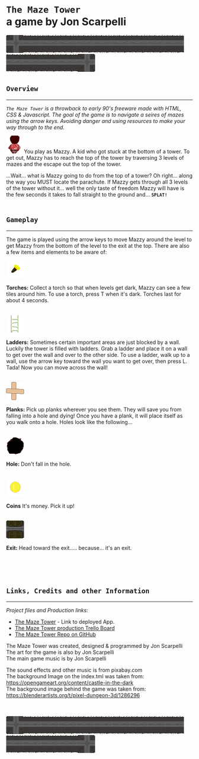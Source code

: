 # **`The Maze Tower`** <Br>a game by Jon Scarpelli

![](pics/wall-cross.png)![](pics/wall-hor.png)![](pics/wall-hor.png)![](pics/wall-hor.png)![](pics/wall-hor.png)![](pics/wall-hor.png)![](pics/wall-hor.png)![](pics/wall-hor.png)![](pics/wall-hor.png)![](pics/wall-hor.png)![](pics/wall-hor.png)![](pics/wall-hor.png)![](pics/wall-hor.png)![](pics/wall-hor.png)![](pics/wall-cross.png)
<br>

## **`Overview`**

---

_`The Maze Tower` is a throwback to early 90's freeware made with HTML, CSS & Javascript. The goal of the game is to navigate a seires of mazes using the arrow keys. Avoiding danger and using resources to make your way through to the end._

![](pics/mazzy.png)You play as Mazzy. A kid who got stuck at the bottom of a tower. To get out, Mazzy has to reach the top of the tower by traversing 3 levels of mazes and the escape out the top of the tower.

...Wait... what is Mazzy going to do from the top of a tower? Oh right... along the way you MUST locate the parachute. If Mazzy gets through all 3 levels of the tower without it... well the only taste of freedom Mazzy will have is the few seconds it takes to fall straight to the ground and... **`SPLAT!`**
<br><br>

## **`Gameplay`**

---

The game is played using the arrow keys to move Mazzy around the level to get Mazzy from the bottom of the level to the exit at the top. There are also a few items and elements to be aware of:

![torch](pics/torch1.png)

**Torches:** Collect a torch so that when levels get dark, Mazzy can see a few tiles around him. To use a torch, press T when it's dark. Torches last for about 4 seconds.
<br><br>

![ladder](pics/ladder.png)

**Ladders:** Sometimes certain important areas are just blocked by a wall. Luckily the tower is filled with ladders. Grab a ladder and place it on a wall to get over the wall and over to the other side. To use a ladder, walk up to a wall, use the arrow key toward the wall you want to get over, then press L. Tada! Now you can move across the wall!
<br><br>

![planks](pics/planks.png)

**Planks:** Pick up planks wherever you see them. They will save you from falling into a hole and dying! Once you have a plank, it will place itself as you walk onto a hole. Holes look like the following...
<br><br>

![hole](pics/hole.png)

**Hole:** Don't fall in the hole.
<br><br>

![coins](pics/coin3.gif)

**Coins** It's money. Pick it up!
<br><br>

![Exit](pics/exithor.png)

**Exit:** Head toward the exit..... because... it's an exit.

<br><br><br>

## **`Links, Credits and other Information`**

---

_Project files and Production links:_

- [The Maze Tower](https://the-maze-tower.surge.sh/) - Link to deployed App.
- [The Maze Tower production Trello Board](https://trello.com/b/rfFDmLX2/js-maze-walker)
- [The Maze Tower Repo on GitHub](https://github.com/jscarpelli3/Jon-Scarpelli_The-Maze-Tower)

The Maze Tower was created, designed & programmed by Jon Scarpelli<br>
The art for the game is also by Jon Scarpelli<br>
The main game music is by Jon Scarpelli

The sound effects and other music is from pixabay.com<br>
The background Image on the index.tml was taken from: https://opengameart.org/content/castle-in-the-dark<br>
The background image behind the game was taken from: https://blenderartists.org/t/pixel-dungeon-3d/1286296

<br><br>
![](pics/wall-cross.png)![](pics/wall-hor.png)![](pics/wall-hor.png)![](pics/wall-hor.png)![](pics/wall-hor.png)![](pics/wall-hor.png)![](pics/wall-hor.png)![](pics/wall-hor.png)![](pics/wall-hor.png)![](pics/wall-hor.png)![](pics/wall-hor.png)![](pics/wall-hor.png)![](pics/wall-hor.png)![](pics/wall-hor.png)![](pics/wall-cross.png)
